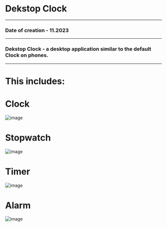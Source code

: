 # Dekstop Clock
____
### Date of creation - 11.2023
____
### Dekstop Clock - a desktop application similar to the default Clock on phones. 
____
# This includes: 

# **Clock**

![image](https://github.com/Semachko/DekstopClock/assets/124003664/e4a5ef25-94af-4d3d-b69b-3a0e2cc55a85)

# **Stopwatch**

![image](https://github.com/Semachko/DekstopClock/assets/124003664/859ed276-2c84-4deb-8d57-7f5da248fe52)

# **Timer**

![image](https://github.com/Semachko/DekstopClock/assets/124003664/0d4f31c3-247d-4446-8adc-0e2a7386b8cb)

# **Alarm**

![image](https://github.com/Semachko/DekstopClock/assets/124003664/0dc3534d-287f-4044-ac5c-a5a5f8993167)
